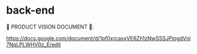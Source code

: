 # back-end

🌟 PRODUCT VISION DOCUMENT 🌟:

https://docs.google.com/document/d/1pf0xrcasxVE6Zh1zNwSSSJPiogdVni7NqLPLWHV0z_E/edit
